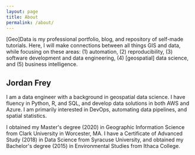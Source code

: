 ```yaml
---
layout: page
title: About
permalink: /about/
---
```


\[Geo\]Data is my professional portfolio, blog, and repository of self-made tutorials. Here, I will make connections between all things GIS and data, while focusing on these areas: (1) automation, (2) reproducibility, (3) software development and data engineering, (4) \[geospatial\] data science, and (5) business intelligence.


## Jordan Frey

I am a data engineer with a background in geospatial data science. I have fluency in Python, R, and SQL, and develop data solutions in both AWS and Azure. I am primarily interested in DevOps, automating data pipelines, and spatial statistics.


I obtained my Master's degree (2020) in Geographic Information Science from Clark University in Worcester, MA. I have a Certificate of Advanced Study (2018) in Data Science from Syracuse University, and obtained my Bachelor's degree (2015) in Environmental Studies from Ithaca College.

